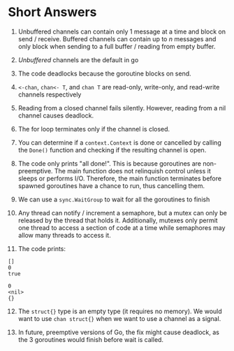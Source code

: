 # Short Answers

1. Unbuffered channels can contain only 1 message at a time and block on send / receive. Buffered channels can contain up to $n$ messages and only block when sending to a full buffer / reading from empty buffer.

2. *Unbuffered* channels are the default in go

3. The code deadlocks because the goroutine blocks on send.

4. `<-chan`, `chan<- T`, and `chan T` are read-only, write-only, and read-write channels respectively

5. Reading from a closed channel fails silently. However, reading from a nil channel causes deadlock.

6. The for loop terminates only if the channel is closed.

7. You can determine if a `context.Context` is done or cancelled by calling the `Done()` function and checking if the resulting channel is open.

8. The code only prints "all done!". This is because goroutines are non-preemptive. The main function does not relinquish control unless it sleeps or performs I/O. Therefore, the main function terminates before spawned goroutines have a chance to run, thus cancelling them.


9. We can use a `sync.WaitGroup` to wait for all the goroutines to finish

10. Any thread can notify / increment a semaphore, but a mutex can only be released by the thread that holds it. Additionally, mutexes only permit one thread to access a section of code at a time while semaphores may allow many threads to access it.

11. The code prints: 
```
[]
0
true

0
<nil>
{}
```

12. The `struct{}` type is an empty type (it requires no memory). We would want to use `chan struct{}` when we want to use a channel as a signal.

13. In future, preemptive versions of Go, the fix might cause deadlock, as the 3 goroutines would finish before wait is called.